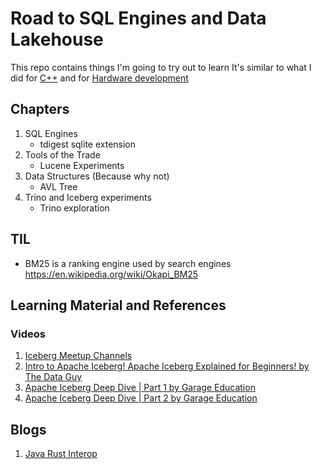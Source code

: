 # Road to SQL Engines and Data Lakehouse

This repo contains things I'm going to try out to learn
It's similar to what I did for [C++](https://github.com/Mark1626/road-to-plus-plus/) 
and for [Hardware development](https://github.com/Mark1626/road-to-hardware-design)

## Chapters

1. SQL Engines
    * tdigest sqlite extension
2. Tools of the Trade
    *  Lucene Experiments
3. Data Structures (Because why not)
    *  AVL Tree
4. Trino and Iceberg experiments
    * Trino exploration

## TIL

- BM25 is a ranking engine used by search engines https://en.wikipedia.org/wiki/Okapi_BM25

## Learning Material and References

### Videos

1. [Iceberg Meetup Channels](https://www.youtube.com/@IcebergMeetup)
2. [Intro to Apache Iceberg! Apache Iceberg Explained for Beginners! by The Data Guy](https://www.youtube.com/watch?v=iSfDV39aiXc)
3. [Apache Iceberg Deep Dive | Part 1 by Garage Education](https://www.youtube.com/watch?v=X-xU6OZfZok)
4. [Apache Iceberg Deep Dive | Part 2 by Garage Education](https://www.youtube.com/watch?v=lwRzZOLFPjA)

## Blogs

1. [Java Rust Interop](https://medium.com/@greptime/how-to-supercharge-your-java-project-with-rust-a-practical-guide-to-jni-integration-with-a-86f60e9708b8)

